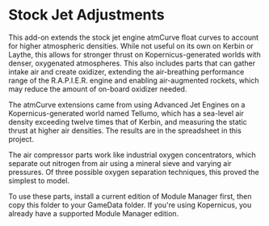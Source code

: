 # Stock Jet Adjustments

This add-on extends the stock jet engine atmCurve float curves to account for higher atmospheric densities. While not useful on its own on Kerbin or Laythe, this allows for stronger thrust on Kopernicus-generated worlds with denser, oxygenated atmospheres. This also includes parts that can gather intake air and create oxidizer, extending the air-breathing performance range of the R.A.P.I.E.R. engine and enabling air-augmented rockets, which may reduce the amount of on-board oxidizer needed.

The atmCurve extensions came from using Advanced Jet Engines on a Kopernicus-generated world named Tellumo, which has a sea-level air density exceeding twelve times that of Kerbin, and measuring the static thrust at higher air densities. The results are in the spreadsheet in this project.

The air compressor parts work like industrial oxygen concentrators, which separate out nitrogen from air using a mineral sieve and varying air pressures. Of three possible oxygen separation techniques, this proved the simplest to model.

To use these parts, install a current edition of Module Manager first, then copy this folder to your GameData folder. If you're using Kopernicus, you already have a supported Module Manager edition.
